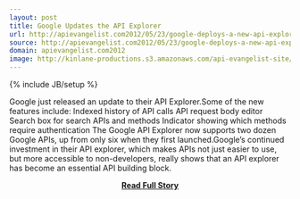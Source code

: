```yaml
---
layout: post
title: Google Updates the API Explorer
url: http://apievangelist.com2012/05/23/google-deploys-a-new-api-explorer/
source: http://apievangelist.com2012/05/23/google-deploys-a-new-api-explorer/
domain: apievangelist.com2012
image: http://kinlane-productions.s3.amazonaws.com/api-evangelist-site/blog/Google-API-Explorer-v2.png
---
```

{% include JB/setup %}<p>Google just released an update to their API Explorer.Some of the new features include: Indexed history of API calls API request body editor Search box for search APIs and methods Indicator showing which methods require authentication The Google API Explorer now supports two dozen Google APIs, up from only six when they first launched.Google’s continued investment in their API explorer, which makes APIs not just easier to use, but more accessible to non-developers, really shows that an API explorer has become an essential API building block.</p>
<center><p><a href="http://apievangelist.com2012/05/23/google-deploys-a-new-api-explorer/" style='padding:25px; font-sze:18px; font-weight: bold;'>Read Full Story</a></p></center>
